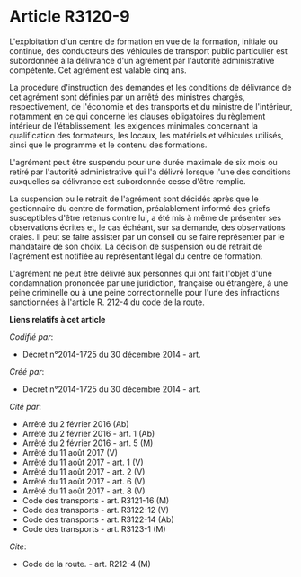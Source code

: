 # Article R3120-9

L'exploitation d'un centre de formation en vue de la formation, initiale ou continue, des conducteurs des véhicules de
transport public particulier est subordonnée à la délivrance d'un agrément par l'autorité administrative compétente. Cet
agrément est valable cinq ans.

La procédure d'instruction des demandes et les conditions de délivrance de cet agrément sont définies par un arrêté des
ministres chargés, respectivement, de l'économie et des transports et du ministre de l'intérieur, notamment en ce qui
concerne les clauses obligatoires du règlement intérieur de l'établissement, les exigences minimales concernant la
qualification des formateurs, les locaux, les matériels et véhicules utilisés, ainsi que le programme et le contenu des
formations.

L'agrément peut être suspendu pour une durée maximale de six mois ou retiré par l'autorité administrative qui l'a délivré
lorsque l'une des conditions auxquelles sa délivrance est subordonnée cesse d'être remplie.

La suspension ou le retrait de l'agrément sont décidés après que le gestionnaire du centre de formation, préalablement
informé des griefs susceptibles d'être retenus contre lui, a été mis à même de présenter ses observations écrites et, le cas
échéant, sur sa demande, des observations orales. Il peut se faire assister par un conseil ou se faire représenter par le
mandataire de son choix. La décision de suspension ou de retrait de l'agrément est notifiée au représentant légal du centre
de formation.

L'agrément ne peut être délivré aux personnes qui ont fait l'objet d'une condamnation prononcée par une juridiction,
française ou étrangère, à une peine criminelle ou à une peine correctionnelle pour l'une des infractions sanctionnées à
l'article R. 212-4 du code de la route.

**Liens relatifs à cet article**

_Codifié par_:

  - Décret n°2014-1725 du 30 décembre 2014 - art.

_Créé par_:

  - Décret n°2014-1725 du 30 décembre 2014 - art.

_Cité par_:

  - Arrêté du 2 février 2016 (Ab)
  - Arrêté du 2 février 2016 - art. 1 (Ab)
  - Arrêté du 2 février 2016 - art. 5 (M)
  - Arrêté du 11 août 2017 (V)
  - Arrêté du 11 août 2017 - art. 1 (V)
  - Arrêté du 11 août 2017 - art. 2 (V)
  - Arrêté du 11 août 2017 - art. 6 (V)
  - Arrêté du 11 août 2017 - art. 8 (V)
  - Code des transports - art. R3121-16 (M)
  - Code des transports - art. R3122-12 (V)
  - Code des transports - art. R3122-14 (Ab)
  - Code des transports - art. R3123-1 (M)

_Cite_:

  - Code de la route. - art. R212-4 (M)
